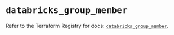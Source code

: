 # `databricks_group_member`

Refer to the Terraform Registry for docs: [`databricks_group_member`](https://registry.terraform.io/providers/databricks/databricks/1.53.0/docs/resources/group_member).
